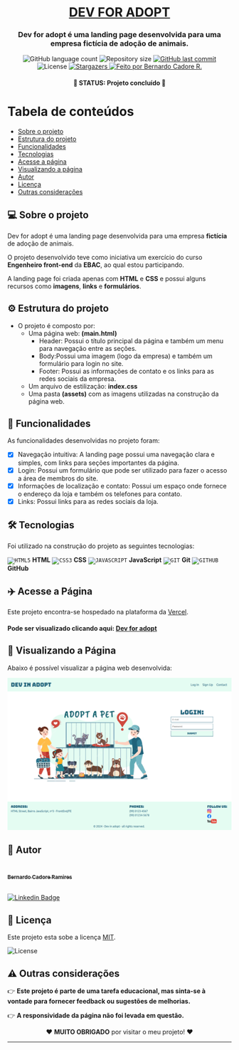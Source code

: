 <h1 align="center">
    <a href="#" alt="site do ecoleta">DEV FOR ADOPT</a>
</h1>

<h3 align="center">
<p>
    Dev for adopt é uma landing page desenvolvida para uma empresa fictícia de adoção de animais.  
</p>
</h3>

<p align="center">
  <img alt="GitHub language count" src="https://img.shields.io/github/languages/count/bcadore/Dev-in-adopt?color=%2304D361">
  <img alt="Repository size" src="https://img.shields.io/github/repo-size/bcadore/Dev-in-adopt">
  <a href="https://github.com/bcadore/Dev-in-adopt/commits/main">
    <img alt="GitHub last commit" src="https://img.shields.io/github/last-commit/bcadore/Dev-in-adopt">
  </a>
   <img alt="License" src="https://img.shields.io/badge/license-MIT-brightgreen">
   <a href="https://github.com/bcadore/Dev-in-adopt/stargazers">
    <img alt="Stargazers" src="https://img.shields.io/github/stars/bcadore/Dev-in-adopt?style=social">
  </a>
  <a href="#">
    <img alt="Feito por Bernardo Cadore R." src="https://img.shields.io/badge/feito%20por:-Bernardo Cadore R.-%237519C1">
  </a>
</p>

<h4 align="center">
	🚧 STATUS: Projeto concluído 🚧
</h4>

# Tabela de conteúdos

- [Sobre o projeto](#💻-sobre-o-projeto)
- [Estrutura do projeto](#⚙️-estrutura-do-projeto)
- [Funcionalidades](#🎲-funcionalidades)
- [Tecnologias](#🛠-tecnologias)
- [Acesse a página](#✈️-acesse-a-página)
- [Visualizando a página](#👀-visualizando-a-página)
- [Autor](#🦸-autor)
- [Licença](#📝-licença)
- [Outras considerações](#⚠️-outras-considerações)

## 💻 Sobre o projeto

Dev for adopt é uma landing page desenvolvida para uma empresa **fictícia** de adoção de animais.

O projeto desenvolvido teve como iniciativa um exercício do curso **Engenheiro front-end** da **EBAC**, ao qual estou participando.

A landing page foi criada apenas com **HTML** e **CSS** e possui alguns recursos como **imagens**, **links** e **formulários**.

## ⚙️ Estrutura do projeto

- O projeto é composto por:
  - Uma página web: **(main.html)**
    - Header: Possui o título principal da página e também um menu para navegação entre as seções.
    - Body:Possui uma imagem (logo da empresa) e também um formulário para login no site.
    - Footer: Possui as informações de contato e os links para as redes sociais da empresa.
  - Um arquivo de estilização: **index.css**
  - Uma pasta **(assets)** com as imagens utilizadas na construção da página web.

## 🎲 Funcionalidades

As funcionalidades desenvolvidas no projeto foram:

- [x] Navegação intuitiva: A landing page possui uma navegação clara e simples, com links para seções importantes da página.
- [x] Login: Possui um formulário que pode ser utilizado para fazer o acesso a área de membros do site.
- [x] Informações de localização e contato: Possui um espaço onde fornece o endereço da loja e também os telefones para contato.
- [x] Links: Possui links para as redes sociais da loja.

## 🛠 Tecnologias

Foi utilizado na construção do projeto as seguintes tecnologias:

<code><img width="40px" src="https://cdn.jsdelivr.net/gh/devicons/devicon/icons/html5/html5-original-wordmark.svg" title = "HTML5"/></code> **HTML**
<code><img width="40px" src="https://cdn.jsdelivr.net/gh/devicons/devicon/icons/css3/css3-original-wordmark.svg" title = "CSS3"/></code> **CSS**
<code><img width="40px" src="https://cdn.jsdelivr.net/gh/devicons/devicon/icons/javascript/javascript-original.svg" title = "JAVASCRIPT"/></code> **JavaScript**
<code><img width="40px" src="https://cdn.jsdelivr.net/gh/devicons/devicon/icons/git/git-original.svg" title = "GIT"/></code> **Git**
<code><img width="40px" src="https://cdn.jsdelivr.net/gh/devicons/devicon/icons/github/github-original.svg" title = "GITHUB"/></code> **GitHub**

## ✈️ Acesse a Página

Este projeto encontra-se hospedado na plataforma da [Vercel](https://vercel.com/).

#### Pode ser visualizado clicando aqui: [Dev for adopt](https://dev-in-adopt.vercel.app/)

## 👀 Visualizando a Página

Abaixo é possível visualizar a página web desenvolvida:

![clicando aqui](./assets/Dev-in-adopt.png)

## 🦸 Autor

<a href="https://github.com/bcadore">
    <img style="border-radius: 50%;" src="https://avatars.githubusercontent.com/u/49734970?s=400&u=7a5ce9ab63e4a78ac5434d008dc8faf070aa0883&v=4" width="150px;" alt=""/>
    <br/>
    <sub><b>Bernardo Cadore Ramires</b></sub>
</a>

<br>[![Linkedin Badge](https://img.shields.io/badge/-Bernardo-blue?style=flat-square&logo=Linkedin&logoColor=white&link=https://www.linkedin.com/in/bernardocadore/)](https://www.linkedin.com/in/bernardocadore/)

## 📝 Licença

Este projeto esta sobe a licença [MIT](./LICENSE).

<img alt="License" src="https://img.shields.io/badge/license-MIT-brightgreen">

## ⚠️ Outras considerações

👉 **Este projeto é parte de uma tarefa educacional, mas sinta-se à vontade para fornecer feedback ou sugestões de melhorias.**

👉 **A responsividade da página não foi levada em questão.**
<br>
<p align=center>
❤️  <b>MUITO OBRIGADO</b> por visitar o meu projeto! ❤️
</p>

---

